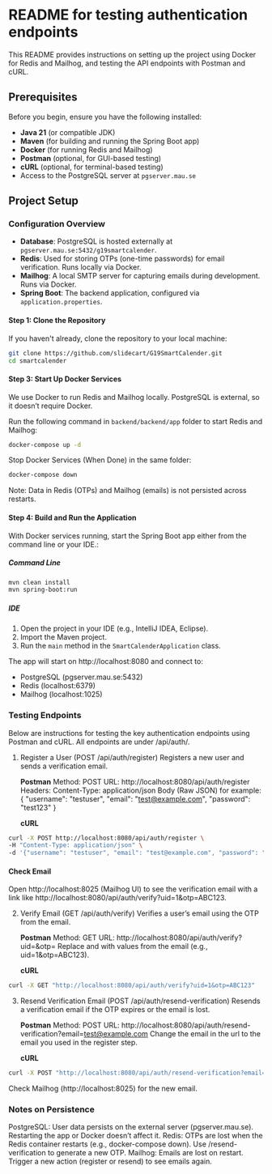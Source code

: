 # README for testing authentication endpoints

This README provides instructions on setting up the project using Docker for Redis and Mailhog, and testing the API endpoints with Postman and cURL.

## Prerequisites

Before you begin, ensure you have the following installed:
- **Java 21** (or compatible JDK)
- **Maven** (for building and running the Spring Boot app)
- **Docker** (for running Redis and Mailhog)
- **Postman** (optional, for GUI-based testing)
- **cURL** (optional, for terminal-based testing)
- Access to the PostgreSQL server at `pgserver.mau.se`

## Project Setup

### Configuration Overview

- **Database**: PostgreSQL is hosted externally at `pgserver.mau.se:5432/g19smartcalender`. 
- **Redis**: Used for storing OTPs (one-time passwords) for email verification. Runs locally via Docker.
- **Mailhog**: A local SMTP server for capturing emails during development. Runs via Docker.
- **Spring Boot**: The backend application, configured via `application.properties`.

#### Step 1: Clone the Repository
If you haven't already, clone the repository to your local machine:
```bash
git clone https://github.com/slidecart/G19SmartCalender.git
cd smartcalender
```

#### Step 3: Start Up Docker Services
We use Docker to run Redis and Mailhog locally. PostgreSQL is external, so it doesn’t require Docker.

Run the following command in `backend/backend/app` folder to start Redis and Mailhog:
```bash
docker-compose up -d
```

Stop Docker Services (When Done) in the same folder:
```bash
docker-compose down
```
Note: Data in Redis (OTPs) and Mailhog (emails) is not persisted across restarts.

#### Step 4: Build and Run the Application
With Docker services running, start the Spring Boot app either from the command line or your IDE.:

##### Command Line
```bash
mvn clean install
mvn spring-boot:run
```
##### IDE
1. Open the project in your IDE (e.g., IntelliJ IDEA, Eclipse).
2. Import the Maven project.
3. Run the `main` method in the `SmartCalenderApplication` class.

The app will start on http://localhost:8080 and connect to:
- PostgreSQL (pgserver.mau.se:5432)
- Redis (localhost:6379)
- Mailhog (localhost:1025)

### Testing Endpoints
Below are instructions for testing the key authentication endpoints using Postman and cURL. All endpoints are under /api/auth/.

1. Register a User (POST /api/auth/register)
   Registers a new user and sends a verification email.

    **Postman**
Method: POST
URL: http://localhost:8080/api/auth/register
Headers:
Content-Type: application/json
Body (Raw JSON) for example:
   {
   "username": "testuser",
   "email": "test@example.com",
   "password": "test123"
   }

    **cURL**
```bash
curl -X POST http://localhost:8080/api/auth/register \
-H "Content-Type: application/json" \
-d '{"username": "testuser", "email": "test@example.com", "password": "test123"}'
```

#### Check Email
Open http://localhost:8025 (Mailhog UI) to see the verification email with a link like http://localhost:8080/api/auth/verify?uid=1&otp=ABC123.

2. Verify Email (GET /api/auth/verify)
   Verifies a user’s email using the OTP from the email.

    **Postman**
Method: GET
URL: http://localhost:8080/api/auth/verify?uid=<uid>&otp=<otp>
Replace <uid> and <otp> with values from the email (e.g., uid=1&otp=ABC123).

    **cURL**
```bash
curl -X GET "http://localhost:8080/api/auth/verify?uid=1&otp=ABC123"
```

3. Resend Verification Email (POST /api/auth/resend-verification)
   Resends a verification email if the OTP expires or the email is lost.

    **Postman**
Method: POST
URL: http://localhost:8080/api/auth/resend-verification?email=test@example.com
Change the email in the url to the email you used in the register step.

    **cURL**
```bash
curl -X POST "http://localhost:8080/api/auth/resend-verification?email=test@example.com"
```

Check Mailhog (http://localhost:8025) for the new email.

### Notes on Persistence
PostgreSQL: User data persists on the external server (pgserver.mau.se). Restarting the app or Docker doesn’t affect it.
Redis: OTPs are lost when the Redis container restarts (e.g., docker-compose down). Use /resend-verification to generate a new OTP.
Mailhog: Emails are lost on restart. Trigger a new action (register or resend) to see emails again.

